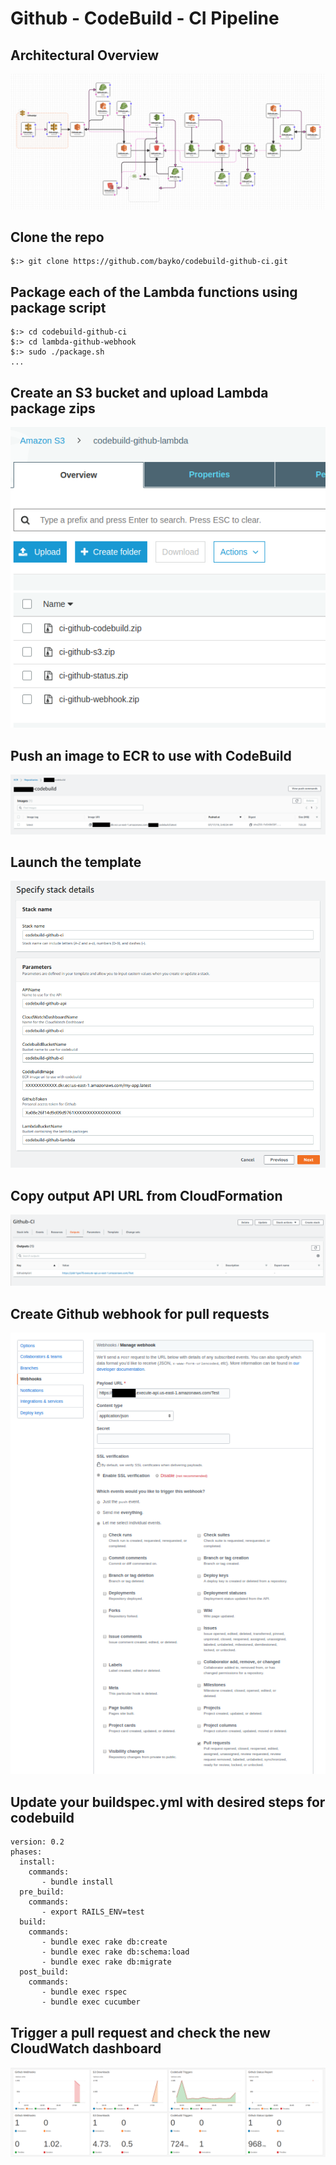 # Github - CodeBuild - CI Pipeline

## Architectural Overview
![alt text](/images/overview.png)

## Clone the repo

~~~
$:> git clone https://github.com/bayko/codebuild-github-ci.git
~~~

## Package each of the Lambda functions using package script

```
$:> cd codebuild-github-ci
$:> cd lambda-github-webhook
$:> sudo ./package.sh
...
```

## Create an S3 bucket and upload Lambda package zips

![alt text](/images/bucket.png)

## Push an image to ECR to use with CodeBuild

![alt text](/images/ecr.png)

## Launch the template

![alt text](/images/launch.png)

## Copy output API URL from CloudFormation

![alt text](/images/output.png)

## Create Github webhook for pull requests

![alt text](/images/webhook.png)

## Update your buildspec.yml with desired steps for codebuild 

```
version: 0.2
phases:
  install:
    commands:
       - bundle install
  pre_build:
    commands:
       - export RAILS_ENV=test
  build:
    commands:
       - bundle exec rake db:create
       - bundle exec rake db:schema:load
       - bundle exec rake db:migrate
  post_build:
    commands: 
       - bundle exec rspec
       - bundle exec cucumber

```

## Trigger a pull request and check the new CloudWatch dashboard
![alt text](/images/dashboard.png)
